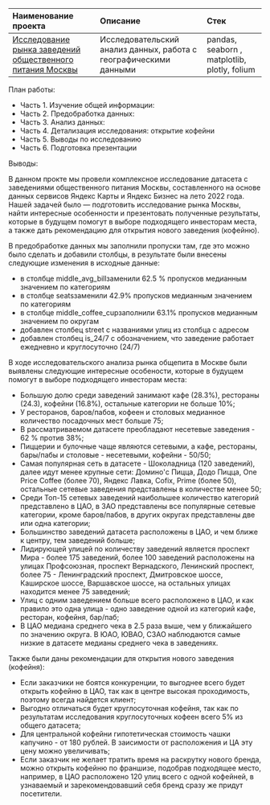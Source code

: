 | Наименование проекта  | Описание  | Стек    |
| :---    | :----    | :---     |
| [Исследование рынка заведений общественного питания Москвы](https://github.com/kudarya/Portfolio/blob/main/research_of%20public_catering_market_%20in_Moscow/research_of%20public_catering_market_%20in_Moscow.ipynb)  | Исследовательский анализ данных, работа с географическими данными    |  pandas, seaborn , matplotlib, plotly, folium  |

План работы:
- Часть 1. Изучение общей информации:
- Часть 2. Предобработка данных:
- Часть 3. Анализ данных:
- Часть 4. Детализация исследования: открытие кофейни
- Часть 5. Выводы по исследованию
- Часть 6. Подготовка презентации

Выводы:

В данном прокте мы провели комплексное исследование датасета с заведениями общественного питания Москвы, составленного на основе данных сервисов Яндекс Карты и Яндекс Бизнес на лето 2022 года. Нашей задачей было — подготовить исследование рынка Москвы, найти интересные особенности и презентовать полученные результаты, которые в будущем помогут в выборе подходящего инвесторам места, а также дать рекомендацию для открытия нового заведения (кофейню).

В предобработке данных мы заполнили пропуски там, где это можно было сделать и добавили столбцы, в результате были внесены следующие изменения в исходные данные:

- в столбце middle_avg_billзаменили 62.5 % пропусков медианным значением по категориям
- в столбце seatsзаменили 42.9% пропусков медианным значением по категориям
- в столбце middle_coffee_cupзаполнили 63.1% пропусков медианным значением по округам
- добавлен столбец street с названиями улиц из столбца с адресом
- добавлен столбец is_24/7 с обозначением, что заведение работает ежедневно и круглосуточно (24/7)

В ходе исследовательского анализа рынка общепита в Москве были выявлены следующие интересные особености, которые в будущем помогут в выборе подходящего инвесторам места:

- Большую долю среди заведений занимают кафе (28.3%), рестораны (24.3), кофейни (16.8%), остальные категории не больше 10%;
- У ресторанов, баров/пабов, кофеен и столовых медианное количество посадочных мест больше 75;
- В рассматриваемом датасете преобладают несетевые заведения - 62 % против 38%;
- Пиццерии и булочные чаще являются сетевыми, а кафе, рестораны, бары/пабы и столовые - несетевыми, кофейни - 50/50;
- Самая популярная сеть в датасете - Шоколадница (120 заведений), далее идут менее крупные сети: Домино'c Пицца, Додо Пицца, One Price Coffee (более 70), Яндекс Лавка, Cofix, Prime (более 50), остальные сетевые заведения представлены в количестве менее 50;
- Среди Топ-15 сетевых заведений наибольшее количество категорий представлено в ЦАО, в ЗАО представлены все популярные сетевые категории, кроме баров/пабов, в других округах представлены две или одна категории;
- Большинство заведений датасета расположены в ЦАО, и чем ближе к центру, тем заведений больше;
- Лидирующей улицей по количеству заведений является проспект Мира - более 175 заведений, более 100 заведений расположены на улицах Профсоюзная, проспект Вернадского, Ленинский проспект, более 75 - Ленинградский проспект, Дмитровское шоссе, Каширское шоссе, Варшавское шоссе, на остальных улицах находится менее 75 заведений;
- Улиц с одним заведением больше всего расположено в ЦАО, и как правило это одна улица - одно заведение одной из категорий кафе, ресторан, кофейня, бар/паб;
- В ЦАО медиана среднего чека в 2.5 раза выше, чем у ближайшего по значению округа. В ЮАО, ЮВАО, СЗАО наблюдаются самые низкие в датасете медианы среднего чека в заведениях.

Также были даны рекомендации для открытия нового заведения (кофейня):

- Если заказчики не боятся конкуренции, то выгоднее всего будет открыть кофейню в ЦАО, так как в центре высокая проходимость, поэтому всегда найдется клиент;
- Выгодно отличаться будет круглосуточная кофейня, так как по результатам исследования круглосуточных кофеен всего 5% из общего датасета;
- Для центральной кофейни гипотетическая стоимость чашки капучино - от 180 рублей. В заисимости от расположения и ЦА эту цену можно увеличивать;
- Если заказчик не желает тратить время на раскрутку нового бренда, можно открыть кофейню по франшизе, подобрав подходящее место, например, в ЦАО расположено 120 улиц всего с одной кофейней, в узнаваемый и зарекомендовавший себя бренд сразу же придут посетители.
